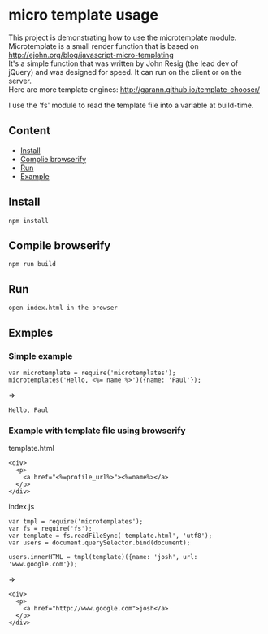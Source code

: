 # micro template usage

This project is demonstrating how to use the microtemplate module.  
Microtemplate is a small render function that is based on http://ejohn.org/blog/javascript-micro-templating  
It's a simple function that was written by John Resig (the lead dev of jQuery) and was designed for speed. It can run on the client or on the server.  
Here are more template engines: http://garann.github.io/template-chooser/

I use the 'fs' module to read the template file into a variable at build-time.

## Content

* [Install](#install)
* [Complie browserify](#watch)
* [Run](#run)
* [Example](#example)

## Install

    npm install

## Compile browserify

    npm run build

## Run

    open index.html in the browser

## Exmples

### Simple example

    var microtemplate = require('microtemplates');
    microtemplates('Hello, <%= name %>')({name: 'Paul'});

=>

    Hello, Paul


### Example with template file using browserify

template.html

    <div>
      <p>
        <a href="<%=profile_url%>"><%=name%></a>
      </p>
    </div>

index.js

    var tmpl = require('microtemplates');
    var fs = require('fs');
    var template = fs.readFileSync('template.html', 'utf8');
    var users = document.querySelector.bind(document);

    users.innerHTML = tmpl(template)({name: 'josh', url: 'www.google.com'});

=>

    <div>
      <p>
        <a href="http://www.google.com">josh</a>
      </p>
    </div>
